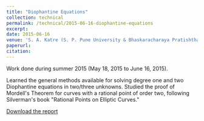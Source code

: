 ```yaml
---
title: "Diophantine Equations"
collection: technical
permalink: /technical/2015-06-16-diophantine-equations
excerpt:
date: 2015-06-16
venue: 'S. A. Katre (S. P. Pune University & Bhaskaracharaya Pratishthana, Pune)'
paperurl: 
citation: 
---
```

Work done during summer 2015 (May 18, 2015 to June 16, 2015).

Learned the general methods available for solving degree one and two Diophantine equations in two/three unknowns. Studied the proof of Mordell's Theorem for curves with a rational point of order two, following Silverman's book "Rational Points on Elliptic Curves."

[Download the report](http://gkorpal.github.io/files/summer2015-diophantine_equations-gaurish.pdf)
